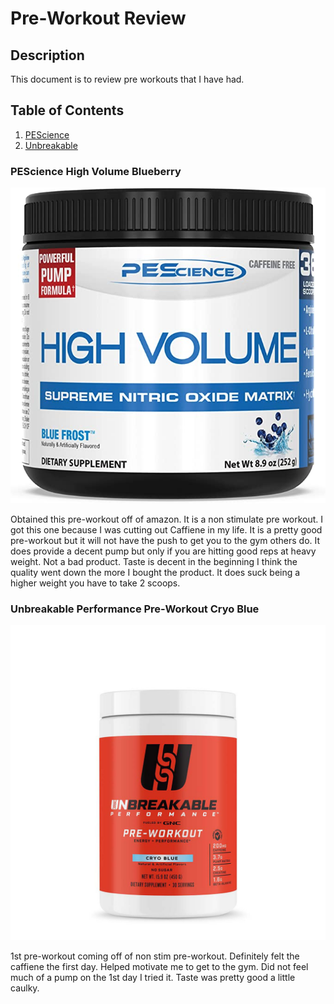 # Pre-Workout Review

## Description

This document is to review pre workouts that I have had.

## Table of Contents

1. [PEScience](#pescience-high-volume-blueberry)
2. [Unbreakable](#unbreakable-performance-pre-workout-cryo-blue)

### PEScience High Volume Blueberry

![prescience](71Nu84MhU2L._AC_SX679_.jpg)

Obtained this pre-workout off of amazon. It is a non stimulate pre workout. I got this one because I was cutting out Caffiene in my life. It is a pretty good pre-workout but it will not have the push to get you to the gym others do. It does provide a decent pump but only if you are hitting good reps at heavy weight. Not a bad product. Taste is decent in the beginning I think the quality went down the more I bought the product. It does suck being a higher weight you have to take 2 scoops.

### Unbreakable Performance Pre-Workout Cryo Blue

![unbreak](509630_GNC%20Unbreakable%20Pre%20Workout%20Cryo%20Blue_Tub.jpg)

1st pre-workout coming off of non stim pre-workout. Definitely felt the caffiene the first day. Helped motivate me to get to the gym. Did not feel much of a pump on the 1st day I tried it. Taste was pretty good a little caulky.
